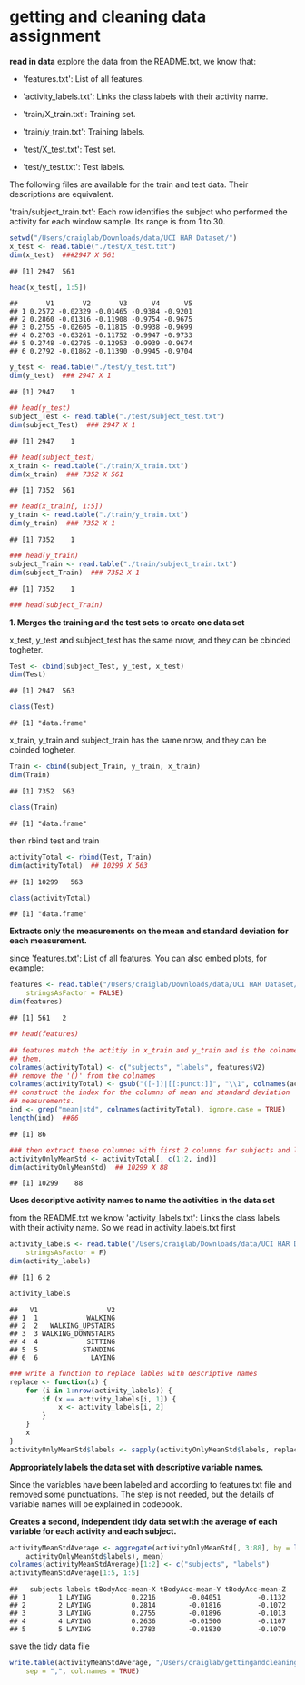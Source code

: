 getting and cleaning data assignment
========================================================

**read in data** 
explore the data from the README.txt, we know that:
- 'features.txt': List of all features.

- 'activity_labels.txt': Links the class labels with their activity name.

- 'train/X_train.txt': Training set.

- 'train/y_train.txt': Training labels.

- 'test/X_test.txt': Test set.

- 'test/y_test.txt': Test labels.

The following files are available for the train and test data. Their descriptions are equivalent. 

'train/subject_train.txt': Each row identifies the subject who performed the activity for each window sample. Its range is from 1 to 30. 

```r
setwd("/Users/craiglab/Downloads/data/UCI HAR Dataset/")
x_test <- read.table("./test/X_test.txt")
dim(x_test)  ###2947 X 561
```

```
## [1] 2947  561
```

```r
head(x_test[, 1:5])
```

```
##       V1       V2       V3      V4      V5
## 1 0.2572 -0.02329 -0.01465 -0.9384 -0.9201
## 2 0.2860 -0.01316 -0.11908 -0.9754 -0.9675
## 3 0.2755 -0.02605 -0.11815 -0.9938 -0.9699
## 4 0.2703 -0.03261 -0.11752 -0.9947 -0.9733
## 5 0.2748 -0.02785 -0.12953 -0.9939 -0.9674
## 6 0.2792 -0.01862 -0.11390 -0.9945 -0.9704
```

```r
y_test <- read.table("./test/y_test.txt")
dim(y_test)  ### 2947 X 1
```

```
## [1] 2947    1
```

```r
## head(y_test)
subject_Test <- read.table("./test/subject_test.txt")
dim(subject_Test)  ### 2947 X 1
```

```
## [1] 2947    1
```

```r
## head(subject_test)
x_train <- read.table("./train/X_train.txt")
dim(x_train)  ### 7352 X 561
```

```
## [1] 7352  561
```

```r
## head(x_train[, 1:5])
y_train <- read.table("./train/y_train.txt")
dim(y_train)  ### 7352 X 1
```

```
## [1] 7352    1
```

```r
### head(y_train)
subject_Train <- read.table("./train/subject_train.txt")
dim(subject_Train)  ### 7352 X 1
```

```
## [1] 7352    1
```

```r
### head(subject_Train)
```


**1. Merges the training and the test sets to create one data set**

x_test, y_test and subject_test has the same nrow, and they can be cbinded togheter. 

```r
Test <- cbind(subject_Test, y_test, x_test)
dim(Test)
```

```
## [1] 2947  563
```

```r
class(Test)
```

```
## [1] "data.frame"
```

x_train, y_train and subject_train has the same nrow, and they can be cbinded togheter. 

```r
Train <- cbind(subject_Train, y_train, x_train)
dim(Train)
```

```
## [1] 7352  563
```

```r
class(Train)
```

```
## [1] "data.frame"
```

then rbind  test and train

```r
activityTotal <- rbind(Test, Train)
dim(activityTotal)  ## 10299 X 563
```

```
## [1] 10299   563
```

```r
class(activityTotal)
```

```
## [1] "data.frame"
```


**Extracts only the measurements on the mean and standard deviation for each measurement.**

since 'features.txt': List of all features.
You can also embed plots, for example:


```r
features <- read.table("/Users/craiglab/Downloads/data/UCI HAR Dataset/features.txt", 
    stringsAsFactor = FALSE)
dim(features)
```

```
## [1] 561   2
```

```r
## head(features)

## features match the actitiy in x_train and y_train and is the colname for
## them.
colnames(activityTotal) <- c("subjects", "labels", features$V2)
## remove the '()' from the colnames
colnames(activityTotal) <- gsub("([-])|[[:punct:]]", "\\1", colnames(activityTotal))
## construct the index for the columns of mean and standard deviation
## measurements.
ind <- grep("mean|std", colnames(activityTotal), ignore.case = TRUE)
length(ind)  ##86 
```

```
## [1] 86
```

```r
### then extract these columnes with first 2 columns for subjects and labels
activityOnlyMeanStd <- activityTotal[, c(1:2, ind)]
dim(activityOnlyMeanStd)  ## 10299 X 88 
```

```
## [1] 10299    88
```



**Uses descriptive activity names to name the activities in the data set**

from the README.txt we know 'activity_labels.txt': Links the class labels with their activity name.
So we read in activity_labels.txt first

```r
activity_labels <- read.table("/Users/craiglab/Downloads/data/UCI HAR Dataset/activity_labels.txt", 
    stringsAsFactor = F)
dim(activity_labels)
```

```
## [1] 6 2
```

```r
activity_labels
```

```
##   V1                 V2
## 1  1            WALKING
## 2  2   WALKING_UPSTAIRS
## 3  3 WALKING_DOWNSTAIRS
## 4  4            SITTING
## 5  5           STANDING
## 6  6             LAYING
```

```r
### write a function to replace lables with descriptive names
replace <- function(x) {
    for (i in 1:nrow(activity_labels)) {
        if (x == activity_labels[i, 1]) {
            x <- activity_labels[i, 2]
        }
    }
    x
}
activityOnlyMeanStd$labels <- sapply(activityOnlyMeanStd$labels, replace)
```


**Appropriately labels the data set with descriptive variable names.**

Since the variables have been labeled and according to features.txt file and removed some punctuations. The step is not needed, but the details of variable names will be explained in codebook.

**Creates a second, independent tidy data set with the average of each variable for each activity and each subject.**


```r
activityMeanStdAverage <- aggregate(activityOnlyMeanStd[, 3:88], by = list(activityOnlyMeanStd$subjects, 
    activityOnlyMeanStd$labels), mean)
colnames(activityMeanStdAverage)[1:2] <- c("subjects", "labels")
activityMeanStdAverage[1:5, 1:5]
```

```
##   subjects labels tBodyAcc-mean-X tBodyAcc-mean-Y tBodyAcc-mean-Z
## 1        1 LAYING          0.2216        -0.04051         -0.1132
## 2        2 LAYING          0.2814        -0.01816         -0.1072
## 3        3 LAYING          0.2755        -0.01896         -0.1013
## 4        4 LAYING          0.2636        -0.01500         -0.1107
## 5        5 LAYING          0.2783        -0.01830         -0.1079
```


save the tidy data file

```r
write.table(activityMeanStdAverage, "/Users/craiglab/gettingandcleaningdata/tidydata.csv", 
    sep = ",", col.names = TRUE)
```





